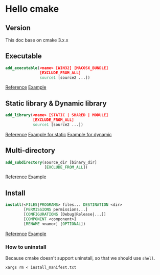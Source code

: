 # Hello cmake

## Version

This doc base on cmake 3.x.x

## Executable

```cmake
add_executable(<name> [WIN32] [MACOSX_BUNDLE]
               [EXCLUDE_FROM_ALL]
               source1 [source2 ...])
```

[Reference](https://cmake.org/cmake/help/v3.3/command/add_executable.html) [Example](hellocmake)

## Static library & Dynamic library

```cmake
add_library(<name> [STATIC | SHARED | MODULE]
            [EXCLUDE_FROM_ALL]
            source1 [source2 ...])
```

[Reference](https://cmake.org/cmake/help/v3.4/command/add_library.html) [Example for static](make_a_static_library) [Example for dynamic](make_a_dynamic_library)

## Multi-directory

```cmake
add_subdirectory(source_dir [binary_dir]
                 [EXCLUDE_FROM_ALL])
```

[Reference](https://cmake.org/cmake/help/v3.4/command/add_subdirectory.html) [Example](a_project)

## Install

```cmake
install(<FILES|PROGRAMS> files... DESTINATION <dir>
        [PERMISSIONS permissions...]
        [CONFIGURATIONS [Debug|Release|...]]
        [COMPONENT <component>]
        [RENAME <name>] [OPTIONAL])
```

[Reference](https://cmake.org/cmake/help/v3.4/command/install.html?highlight=install#installing-files) [Example](install_a_project)

### How to uninstall

Because cmake doesn't support uninstall, so that we should use `shell`.

```shell
xargs rm < install_manifest.txt
```

